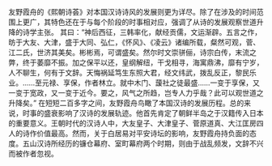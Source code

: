 友野霞舟的《熙朝诗荟》对本国汉诗诗风的发展则更为详尽。除了在涉及的时间范围上更广，其特色还在于与每个阶段的时事相对应，强调了从诗的发展观察世道升降的诗学主张。
其曰：“神后西征，三韩率化，献经贡儒，文运渐辟。五言之作，昉于大友、大津，盛于大同、弘仁，《怀风》、《凌云》诸编所载，粲然可观，菅、江二氏，世济其美矣。彬彬焉，可谓盛矣。然尔时文崇骈俪，诗宗白传，末流之弊，终于萎靡不振。加之保平以还，皇纲解纽，干戈相寻，海寓鼎沸，靡有宁岁，人不聊生，何有于文辞。天悔祸延笃生东照大君，经文纬武，拨乱反正，黎民乐业。……至元禄、享保，作者林立。就中木门、蘐社之徒最盛……一变于享保，又一变于宽政，又一变于近今。要之，风气之所趋，岂专人力乎哉？此可以观世道之升降矣。”
在短短二百多字之间，友野霞舟鸟瞰了本国汉诗的发展历程。总的来说，时事的盛衰影响了汉诗的发展轨迹。他首先肯定了朝鲜半岛之于汉籍传入日本的重要意义。王朝时代的汉诗人中，大友皇子、大津皇子、菅原道真、大江匡房四人的诗作价值最高。然而，关于白居易对平安诗坛的影响，友野霞舟持负面的态度。五山汉诗所经历的镰仓幕府、室町幕府两个时期，则由于战乱频发，文辞不兴而被作者忽视。